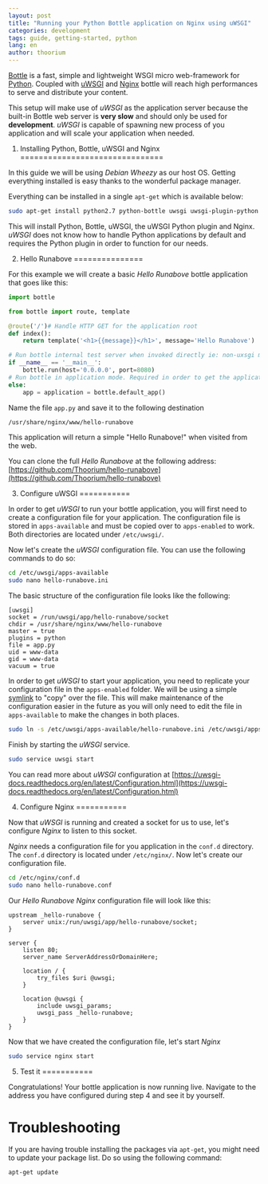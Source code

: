 ```yaml
---
layout: post
title: "Running your Python Bottle application on Nginx using uWSGI"
categories: development
tags: guide, getting-started, python
lang: en
author: thoorium
---
```


[Bottle](http://bottlepy.org/) is a fast, simple and lightweight WSGI micro web-framework for [Python](https://www.python.org/). Coupled with [uWSGI](https://uwsgi-docs.readthedocs.org/en/latest/) and [Nginx](http://nginx.org/) bottle will reach high performances to serve and distribute your content.

This setup will make use of _uWSGI_ as the application server because the built-in Bottle web server is __very slow__ and should only be used for __development__. _uWSGI_ is capable of spawning new process of you application and will scale your application when needed.

1. Installing Python, Bottle, uWSGI and Nginx
===============================

In this guide we will be using _Debian Wheezy_ as our host OS. Getting everything installed is easy thanks to the wonderful package manager.

Everything can be installed in a single ``apt-get`` which is available below:

```bash
sudo apt-get install python2.7 python-bottle uwsgi uwsgi-plugin-python nginx
```

This will install Python, Bottle, uWSGI, the uWSGI Python plugin and Nginx. _uWSGI_ does not know how to handle Python applications by default and requires the Python plugin in order to function for our needs.

2. Hello Runabove
===============

For this example we will create a basic _Hello Runabove_ bottle application that goes like this:

```python
import bottle

from bottle import route, template

@route('/')# Handle HTTP GET for the application root
def index():
    return template('<h1>{{message}}</h1>', message='Hello Runabove')

# Run bottle internal test server when invoked directly ie: non-uxsgi mode
if __name__ == '__main__':
    bottle.run(host='0.0.0.0', port=8080)
# Run bottle in application mode. Required in order to get the application working with uWSGI!
else:
    app = application = bottle.default_app()
```

Name the file ``app.py`` and save it to the following destination

```bash
/usr/share/nginx/www/hello-runabove
```

This application will return a simple "Hello Runabove!" when visited from the web.

You can clone the full _Hello Runabove_ at the following address: [https://github.com/Thoorium/hello-runabove](https://github.com/Thoorium/hello-runabove)

3. Configure uWSGI
===========

In order to get _uWSGI_ to run your bottle application, you will first need to create a configuration file for your application. The configuration file is stored in ``apps-available`` and must be copied over to ``apps-enabled`` to work. Both directories are located under ``/etc/uwsgi/``.

Now let's create the _uWSGI_ configuration file. You can use the following commands to do so:

```bash
cd /etc/uwsgi/apps-available
sudo nano hello-runabove.ini
```

The basic structure of the configuration file looks like the following:

```
[uwsgi]
socket = /run/uwsgi/app/hello-runabove/socket
chdir = /usr/share/nginx/www/hello-runabove
master = true
plugins = python
file = app.py
uid = www-data
gid = www-data
vacuum = true
```

In order to get _uWSGI_ to start your application, you need to replicate your configuration file in the ``apps-enabled`` folder. We will be using a simple [symlink](http://en.wikipedia.org/wiki/Symbolic_link) to "copy" over the file. This will make maintenance of the configuration easier in the future as you will only need to edit the file in ``apps-available`` to make the changes in both places.

```bash
sudo ln -s /etc/uwsgi/apps-available/hello-runabove.ini /etc/uwsgi/apps-enabled/hello-runabove.ini
```

Finish by starting the _uWSGI_ service.

```bash
sudo service uwsgi start
```

You can read more about _uWSGI_ configuration at [https://uwsgi-docs.readthedocs.org/en/latest/Configuration.html](https://uwsgi-docs.readthedocs.org/en/latest/Configuration.html)

4. Configure Nginx
===========

Now that _uWSGI_ is running and created a socket for us to use, let's configure _Nginx_ to listen to this socket.

_Nginx_ needs a configuration file for you application in the ``conf.d`` directory. The ``conf.d`` directory is located under ``/etc/nginx/``. Now let's create our configuration file.

```bash
cd /etc/nginx/conf.d
sudo nano hello-runabove.conf
```

Our _Hello Runabove_ _Nginx_ configuration file will look like this:

```
upstream _hello-runabove {
    server unix:/run/uwsgi/app/hello-runabove/socket;
}

server {
    listen 80;
    server_name ServerAddressOrDomainHere;

    location / {
        try_files $uri @uwsgi;
    }

    location @uwsgi {
        include uwsgi_params;
        uwsgi_pass _hello-runabove;
    }
}
```

Now that we have created the configuration file, let's start _Nginx_

```bash
sudo service nginx start
```

5. Test it
===========

Congratulations! Your bottle application is now running live. Navigate to the address you have configured during step 4 and see it by yourself.

Troubleshooting
===========

If you are having trouble installing the packages via ``apt-get``, you might need to update your package list. Do so using the following command:

```bash
apt-get update
```
